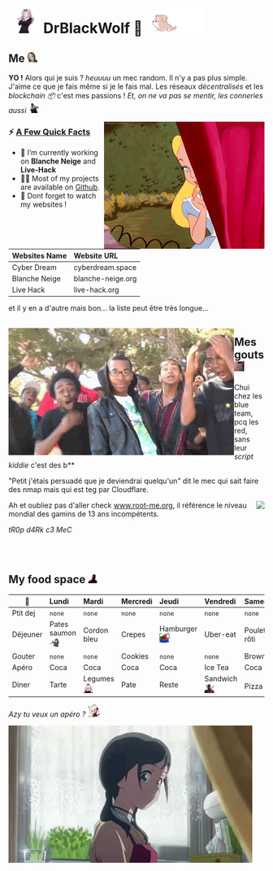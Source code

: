 # <img src="pic/Chika_Dance.gif" height="48"> **DrBlackWolf 🎀** <img src="pic/dog.gif"  height="50">

## **Me**  <img src="pic/5869_TakagiShhh.gif" height="20">
**YO !** Alors qui je suis ? *heuuuu* un mec random. Il n'y a pas plus simple. J'aime ce que je fais même si je le fais mal. Les réseaux *décentralisés* et les *blockchain 📦* c'est mes passions ! *Et, on ne va pas se mentir, les conneries aussi <img src="pic/dance.gif" height="20">* 

<img src="pic/alice.gif" align="right" height="250">

<h3>⚡️ <u>A Few Quick Facts</u></h3>
<ul>
<li>🔭 I’m currently working on <b>Blanche Neige</b> and <b>Live-Hack</b></li>
<li>👨‍💻 Most of my projects are available on <a href="https://github.com/DrBlackWolf">Github</a>.</li>
<li>📝 Dont forget to watch my websites !</li>
</ul>

| Websites Name | Website URL |
| -------------- | :--------- |
| Cyber Dream | cyberdream.space |
| Blanche Neige | blanche-neige.org |
| Live Hack | live-hack.org |

et il y en a d'autre mais bon... la liste peut être très longue...
<br>
<br>

<img src="pic/bt.gif" align="left" height="250">

## **Mes gouts** <img src="pic/734622241639104532.gif" height="20">

Chui chez les blue team, pcq les red, sans leur *script kiddie* c'est des b**

"Petit j'étais persuadé que je deviendrai quelqu'un" dit le mec qui sait faire des nmap mais qui est teg par Cloudflare.

<img src="pic/hacker.gif" align="right" height="100">

Ah et oubliez pas d'aller check www.root-me.org, il référence le niveau mondial des gamins de 13 ans incompétents.

*tR0p d4Rk c3 MeC*


<br>
<br>

## **My food space** <img src="pic/Deadpool_aw_shock.gif" height="20">

| 📆 | Lundi | Mardi | Mercredi | Jeudi | Vendredi | Samedi | Dimanche |
| ---- | :--- | :--- | :--- | :--- | :--- | :--- | :--- |
| Ptit dej | `none` | `none` | `none` | `none` | `none` | `none` | `none` |
| Déjeuner | Pates saumon <img src="pic/560610208536068118.gif" height="20"> | Cordon bleu | Crepes | Hamburger <img src="pic/4334_pepe1.gif" height="20"> | Uber-eat | Poulet rôti | Riz |
| Gouter | `none` | `none` | Cookies | `none` | `none` | Brownies | Brownies |
| Apéro | Coca | Coca | Coca | Coca | Ice Tea | Coca | Coca |
| Diner | Tarte | Legumes <img src="pic/734622181589254245.gif" height="20"> | Pate | Reste | Sandwich <img src="pic/Deadpool_heart_love.gif" height="20"> | Pizza <img src="pic/7577_CatDancing.gif" height="20">  |  Reste |


*Azy tu veux un apéro ?* <img src="pic/8395_CerberusFastTap.gif" height="25">

<img src="pic/L4IXI1XdroF0dGnNJN.gif">